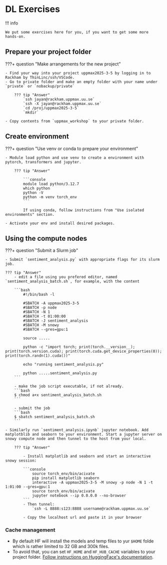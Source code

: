 # DL Exercises

!!! info

    We put some exercises here for you, if you want to get some more hands-on.
    

## Prepare your project folder

???+ question "Make arrangements for the new project"

   
    - Find your way into your project uppmax2025-3-5 by logging in to Rackham by ThinLinc/ssh/VSCode.
    - Go to private folder and make an empty folder with your name under `private` or `nobackup/private`

        ??? tip "Answer"
            `ssh jayan@rackham.uppmax.uu.se`  
            `ssh -X jayan@rackham.uppmax.uu.se`  
            `cd /proj/uppmax2025-3-5`  
            `mkdir`  
    
    - Copy contents from `uppmax_workshop` to your private folder. 


## Create environment

???+ question "Use venv or conda to prepare your environment"

    - Module load python and use venv to create a environment with pytorch, transformers and jupyter.

        ??? tip "Answer"
            
            ```console
            module load python/3.12.7
            which python
            python -V
            python -m venv torch_env
            ```

            If using conda, follow instructions from "Use isolated environments" section.

    - Activate your env and install desired packages.

            

## Using the compute nodes

???+ question "Submit a Slurm job"

    - Submit `sentiment_analysis.py` with appropriate flags for its slurm job.
    
    ??? tip "Answer"
        - edit a file using you prefered editor, named `sentiment_analysis_batch.sh`, for example, with the content
        
        ```bash
            #!/bin/bash -l

            #SBATCH -A uppmax2025-3-5
            #SBATCH -p node
            #SBATCH -N 1
            #SBATCH -t 01:00:00
            #SBATCH -J sentiment_analysis
            #SBATCH -M snowy
            #SBATCH --gres=gpu:1

            source .....

            python -c "import torch; print(torch.__version__); print(torch.version.cuda); print(torch.cuda.get_device_properties(0)); print(torch.randn(1).cuda())"

            echo "running sentiment_analysis.py"

            python .....sentiment_analysis.py
        ```

        - make the job script executable, if not already.
        ```bash
        $ chmod a+x sentiment_analysis_batch.sh
        ```
        
        - submit the job
        ```bash
        $ sbatch sentiment_analysis_batch.sh
        ```

    - Similarly run `sentiment_analysis.ipynb` jupyter notebook. Add matplotblib and seaborn to your environment. Start a jupyter server on snowy compute node and then tunnel to the host from your local.

        ??? tip "Answer"
                
            - Install matplotlib and seaborn and start an interactive snowy session:  

            ```console
                source torch_env/bin/acivate
                pip install matplotlib seaborn
                interactive -A uppmax2025-3-5 -M snowy -p node -N 1 -t 1:01:00 --gres=gpu:1
                source torch_env/bin/acivate
                jupyter notebook --ip 0.0.0.0 --no-browser
            ```
            - Then tunnel:  
                `ssh -L 8888:s123:8888 username@rackham.uppmax.uu.se`
                
            - Copy the localhost url and paste it in your browser


### Cache management

* By default HF will install the models and temp files to yur `$HOME` folde which is rather limited to 32 GB and 300k files. 
* To avoid that, you can set `HF_HOME` and `HF_HUB_CACHE` variables to your project folder. [Follow instructions on HuggingFace's documentation](https://huggingface.co/docs/transformers/en/installation?cpu-only=PyTorch#cache-directory).

<!-- ## Doing installations


### Conda installation

???+ question "Install with Conda directly on Rackham"

    - Install ``python>3.11``, transformers, torch, torchvision, notebook (using pip), pytorch-cuda=12.4, ipython, pillow -->


